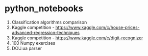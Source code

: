 # python_notebooks
1. Classification algorithms comparison
2. Kaggle competition - https://www.kaggle.com/c/house-prices-advanced-regression-techniques
3. Kaggle competition - https://www.kaggle.com/c/digit-recognizer
4. 100 Numpy exercises
5. DOU.ua parser
